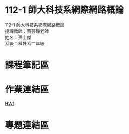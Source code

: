 # 112-1 師大科技系網際網路概論
112-1 師大科技系網際網路概論  
授課教師：蔡芸琤老師  
姓名：孫士傑  
系級：科技系二年級  
# 課程筆記區  
# 作業連結區 
[HW1]([https://github.com/tony1966/praat-project](https://jaison5.github.io/mymyweb/)https://jaison5.github.io/mymyweb/)

# 專題連結區  
